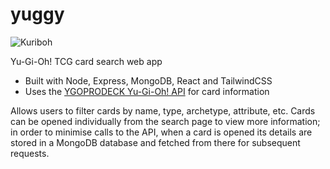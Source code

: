 # yuggy
![Kuriboh](https://static.wikia.nocookie.net/yugioh/images/1/1d/Icon-DULI-Kuriboh.png/revision/latest/scale-to-width-down/150?cb=20180305005352)

Yu-Gi-Oh! TCG card search web app

* Built with Node, Express, MongoDB, React and TailwindCSS
* Uses the [YGOPRODECK Yu-Gi-Oh! API](https://db.ygoprodeck.com/api-guide/) for card information

Allows users to filter cards by name, type, archetype, attribute, etc. Cards can be opened individually from the search page to view more information; in order to minimise calls to the API, when a card is opened its details are stored in a MongoDB database and fetched from there for subsequent requests.